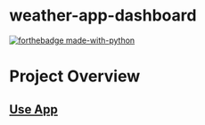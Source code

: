 # weather-app-dashboard

[![forthebadge made-with-python](http://ForTheBadge.com/images/badges/made-with-python.svg)](https://www.python.org/)

# Project Overview

## [Use App](https://weather-monitor.streamlit.app/)
